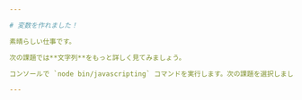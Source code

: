 ```yaml
---

# 変数を作れました！

素晴らしい仕事です。

次の課題では**文字列**をもっと詳しく見てみましょう。

コンソールで `node bin/javascripting` コマンドを実行します。次の課題を選択しましょう。

---
```

